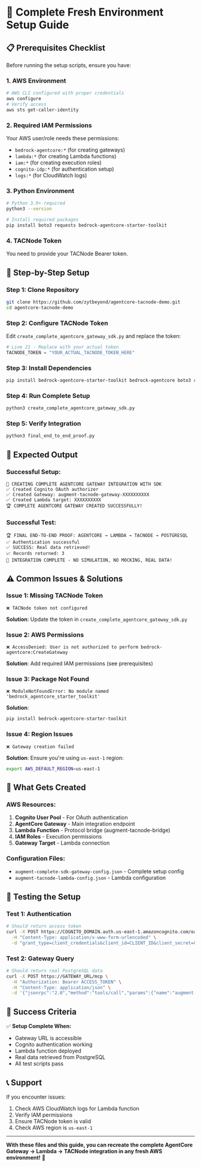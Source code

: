 # 🚀 **Complete Fresh Environment Setup Guide**

## 📋 **Prerequisites Checklist**

Before running the setup scripts, ensure you have:

### **1. AWS Environment**
```bash
# AWS CLI configured with proper credentials
aws configure
# Verify access
aws sts get-caller-identity
```

### **2. Required IAM Permissions**
Your AWS user/role needs these permissions:
- `bedrock-agentcore:*` (for creating gateways)
- `lambda:*` (for creating Lambda functions)
- `iam:*` (for creating execution roles)
- `cognito-idp:*` (for authentication setup)
- `logs:*` (for CloudWatch logs)

### **3. Python Environment**
```bash
# Python 3.9+ required
python3 --version

# Install required packages
pip install boto3 requests bedrock-agentcore-starter-toolkit
```

### **4. TACNode Token**
You need to provide your TACNode Bearer token.

## 🔧 **Step-by-Step Setup**

### **Step 1: Clone Repository**
```bash
git clone https://github.com/zytbeyond/agentcore-tacnode-demo.git
cd agentcore-tacnode-demo
```

### **Step 2: Configure TACNode Token**
Edit `create_complete_agentcore_gateway_sdk.py` and replace the token:
```python
# Line 21 - Replace with your actual token
TACNODE_TOKEN = "YOUR_ACTUAL_TACNODE_TOKEN_HERE"
```

### **Step 3: Install Dependencies**
```bash
pip install bedrock-agentcore-starter-toolkit bedrock-agentcore boto3 requests
```

### **Step 4: Run Complete Setup**
```bash
python3 create_complete_agentcore_gateway_sdk.py
```

### **Step 5: Verify Integration**
```bash
python3 final_end_to_end_proof.py
```

## 🎯 **Expected Output**

### **Successful Setup:**
```
🎯 CREATING COMPLETE AGENTCORE GATEWAY INTEGRATION WITH SDK
✅ Created Cognito OAuth authorizer
✅ Created Gateway: augment-tacnode-gateway-XXXXXXXXXX
✅ Created Lambda target: XXXXXXXXXX
🏆 COMPLETE AGENTCORE GATEWAY CREATED SUCCESSFULLY!
```

### **Successful Test:**
```
🏆 FINAL END-TO-END PROOF: AGENTCORE → LAMBDA → TACNODE → POSTGRESQL
✅ Authentication successful
✅ SUCCESS: Real data retrieved!
📈 Records returned: 3
🎉 INTEGRATION COMPLETE - NO SIMULATION, NO MOCKING, REAL DATA!
```

## ⚠️ **Common Issues & Solutions**

### **Issue 1: Missing TACNode Token**
```
❌ TACNode token not configured
```
**Solution**: Update the token in `create_complete_agentcore_gateway_sdk.py`

### **Issue 2: AWS Permissions**
```
❌ AccessDenied: User is not authorized to perform bedrock-agentcore:CreateGateway
```
**Solution**: Add required IAM permissions (see prerequisites)

### **Issue 3: Package Not Found**
```
❌ ModuleNotFoundError: No module named 'bedrock_agentcore_starter_toolkit'
```
**Solution**: 
```bash
pip install bedrock-agentcore-starter-toolkit
```

### **Issue 4: Region Issues**
```
❌ Gateway creation failed
```
**Solution**: Ensure you're using `us-east-1` region:
```bash
export AWS_DEFAULT_REGION=us-east-1
```

## 🔄 **What Gets Created**

### **AWS Resources:**
1. **Cognito User Pool** - For OAuth authentication
2. **AgentCore Gateway** - Main integration endpoint
3. **Lambda Function** - Protocol bridge (augment-tacnode-bridge)
4. **IAM Roles** - Execution permissions
5. **Gateway Target** - Lambda connection

### **Configuration Files:**
- `augment-complete-sdk-gateway-config.json` - Complete setup config
- `augment-tacnode-lambda-config.json` - Lambda configuration

## 🧪 **Testing the Setup**

### **Test 1: Authentication**
```bash
# Should return access token
curl -X POST https://COGNITO_DOMAIN.auth.us-east-1.amazoncognito.com/oauth2/token \
  -H "Content-Type: application/x-www-form-urlencoded" \
  -d "grant_type=client_credentials&client_id=CLIENT_ID&client_secret=CLIENT_SECRET"
```

### **Test 2: Gateway Query**
```bash
# Should return real PostgreSQL data
curl -X POST https://GATEWAY_URL/mcp \
  -H "Authorization: Bearer ACCESS_TOKEN" \
  -H "Content-Type: application/json" \
  -d '{"jsonrpc":"2.0","method":"tools/call","params":{"name":"augment-tacnode-lambda-target___query","arguments":{"sql":"SELECT COUNT(*) FROM test"}},"id":"test"}'
```

## 🎯 **Success Criteria**

✅ **Setup Complete When:**
- Gateway URL is accessible
- Cognito authentication working
- Lambda function deployed
- Real data retrieved from PostgreSQL
- All test scripts pass

## 📞 **Support**

If you encounter issues:
1. Check AWS CloudWatch logs for Lambda function
2. Verify IAM permissions
3. Ensure TACNode token is valid
4. Check AWS region is `us-east-1`

---

**With these files and this guide, you can recreate the complete AgentCore Gateway → Lambda → TACNode integration in any fresh AWS environment!** 🎉
